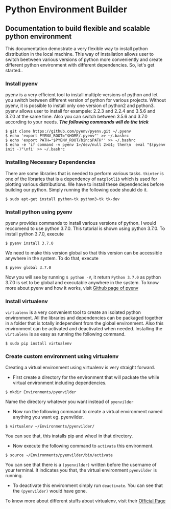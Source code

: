 # Python Environment Builder
## Documentation to build flexible and scalable python environment
This documentation demostrate a very flexible way to install python distribution in the local machine. This way of installation allows user to switch beetween various versions of python more conveniently and create different python environment with different dependencies. So, let's get started..
### Install pyenv
pyenv is a very efficient tool to install multiple versions of python and let you switch between different version of python for various projects. Without pyenv, it is possible to install only one version of python2 and python3. pyenv allows user to install for exampele: 2.2.3 and 2.2.4 and 3.5.6 and 3.7.0 at the same time. Also you can switch between 3.5.6 and 3.7.0 according to your needs. ***The following commands will do the trick***
```
$ git clone https://github.com/pyenv/pyenv.git ~/.pyenv
$ echo 'export PYENV_ROOT="$HOME/.pyenv"' >> ~/.bashrc
$ echo 'export PATH="$PYENV_ROOT/bin:$PATH"' >> ~/.bashrc
$ echo -e 'if command -v pyenv 1>/dev/null 2>&1; then\n  eval "$(pyenv init -)"\nfi' >> ~/.bashrc
```
### Installing Necessary Dependencies
There are some libraries that is needed to perform various tasks. `tkinter` is one of the libraries that is a dependency of `matplotlib` which is used for plotting various distributions. We have to install these dependencies before building our python. Simply running the following code should do it.
```
$ sudo apt-get install python-tk python3-tk tk-dev
```
### Install python using pyenv
pyenv provides commands to install various versions of python. I would reccomend to use python 3.7.0. This tutorial is shown using python 3.7.0. To install python 3.7.0, execute
```
$ pyenv install 3.7.0
```
We need to make this version global so that this version can be accessible anywhere in the system. To do that, execute
```
$ pyenv global 3.7.0
```
Now you will see by running `$ python -V`, it return `Python 3.7.0` as python 3.7.0 is set to be global and executable anywhere in the system.
To know more about pyenv and how it works, visit [Github page of pyenv](https://github.com/pyenv/pyenv)
### Install virtualenv
`virtualenv` is a very convenient tool to create an isolated python environment. All the libraries and dependencies can be packaged together in a folder that is totally independent from the global environment. Also this environment can be activated and deactivated when needed. Installing the `virtualenv` is as easy as running the following command.
```
$ sudo pip install virtualenv
```
### Create custom environment using virtualenv
Creating a virtual environment using virtualenv is very straight forward. 
- First create a directory for the environment that will packate the while virtual environment including dependencies.
```
$ mkdir Environments/pyenvilder
```
Name the directory whatever you want instead of `pyenvilder`
- Now run the following command to create a virtual environment named anything you want eg. pyenvilder.
```
$ virtualenv ~/Environments/pyenvilder/
```
You can see that, this installs pip and wheel in that directory.
- Now execute the following command to `activate` this environment.
```
$ source ~/Environments/pyenvilder/bin/activate
```
You can see that there is a `(pyenvilder)` written before the username of your terminal. It indicates you that, the virtual environment `pyenvilder` is running.
- To deactivate this environment simply run `deactivate`. You can see that the `(pyenvilder)` would have gone.

To know more about different stuffs about virtualenv, visit their [Official Page](https://virtualenv.pypa.io/en/stable/installation/)
